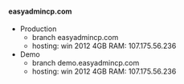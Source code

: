
#### easyadmincp.com
  - Production
    - branch easyadmincp.com
    - hosting: win 2012 4GB RAM: 107.175.56.236
  - Demo
    - branch demo.easyadmincp.com
    - hosting: win 2012 4GB RAM: 107.175.56.236


